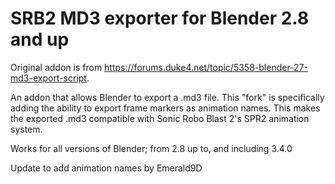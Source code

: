 # SRB2 MD3 exporter for Blender 2.8 and up
Original addon is from https://forums.duke4.net/topic/5358-blender-27-md3-export-script.

An addon that allows Blender to export a .md3 file. This "fork" is specifically adding the ability to export frame markers as animation names. This makes the exported .md3 compatible with Sonic Robo Blast 2's SPR2 animation system.

Works for all versions of Blender; from 2.8 up to, and including 3.4.0

Update to add animation names by Emerald9D
